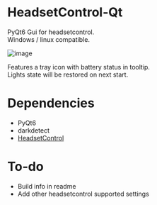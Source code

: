 # HeadsetControl-Qt
PyQt6 Gui for headsetcontrol.<br/>
Windows / linux compatible.

![image](https://github.com/Odizinne/HeadsetControl-Qt/assets/102679854/7eed05c3-6dad-483f-839d-d10568e7c0a1)

Features a tray icon with battery status in tooltip.<br/>
Lights state will be restored on next start.

# Dependencies
- PyQt6
- darkdetect
- [HeadsetControl](https://github.com/Sapd/HeadsetControl)

# To-do
- Build info in readme
- Add other headsetcontrol supported settings
